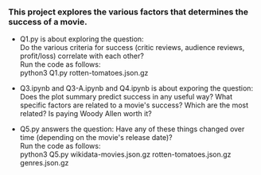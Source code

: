 ### This project explores the various factors that determines the success of a movie.

- Q1.py is about exploring the question: 
<br>Do the various criteria for success (critic reviews, audience reviews, profit/loss) correlate with each other? 
<br>Run the code as follows: 
<br>python3 Q1.py rotten-tomatoes.json.gz 

- Q3.ipynb and Q3-A.ipynb and Q4.ipynb is about exporing the question: 
<br>Does the plot summary predict success in any useful way? What specific factors are related to a movie's success? Which are the most related? Is paying Woody Allen worth it?

- Q5.py answers the question: Have any of these things changed over time (depending on the movie's release date)?
<br>Run the code as follows: 
<br> python3 Q5.py wikidata-movies.json.gz rotten-tomatoes.json.gz genres.json.gz
